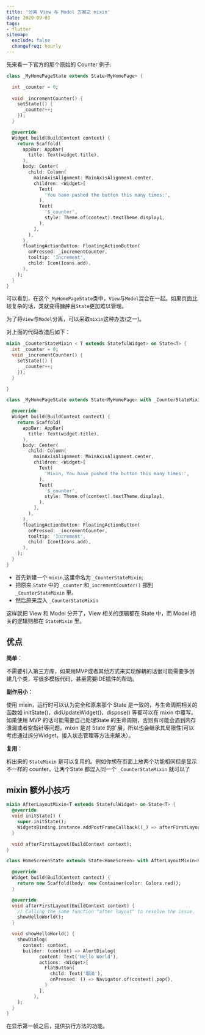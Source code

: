 ```yaml
---
title: '分离 View 与 Model 方案之 mixin'
date: 2020-09-03
tags:
- flutter
sitemap:
  exclude: false
  changefreq: hourly
---
```

先来看一下官方的那个原始的 Counter 例子:

```dart
class _MyHomePageState extends State<MyHomePage> {

  int _counter = 0;
  
  void _incrementCounter() {
    setState(() {
      _counter++;
    });
  }

  @override
  Widget build(BuildContext context) {
    return Scaffold(
      appBar: AppBar(
        title: Text(widget.title),
      ),
      body: Center(
        child: Column(
          mainAxisAlignment: MainAxisAlignment.center,
          children: <Widget>[
            Text(
              'You have pushed the button this many times:',
            ),
            Text(
              '$_counter',
              style: Theme.of(context).textTheme.display1,
            ),
          ],
        ),
      ),
      floatingActionButton: FloatingActionButton(
        onPressed: _incrementCounter,
        tooltip: 'Increment',
        child: Icon(Icons.add),
      ), 
    );
  }
}
```

可以看到，在这个`_MyHomePageState`类中，`View`与`Model`混合在一起。如果页面比较复杂的话，类就变得臃肿且`State`更加难以管理。

为了将`View`与`Model`分离，可以采取`mixin`这种办法(之一)。

对上面的代码改造后如下：

```dart
mixin _CounterStateMixin < T extends StatefulWidget> on State<T> {
  int _counter = 0;
  void _incrementCounter() {
    setState(() {
      _counter++;
    });
  }

}

class _MyHomePageState extends State<MyHomePage> with _CounterStateMixin {

  @override
  Widget build(BuildContext context) {
    return Scaffold(
      appBar: AppBar(
        title: Text(widget.title),
      ),
      body: Center(
        child: Column(
          mainAxisAlignment: MainAxisAlignment.center,
          children: <Widget>[
            Text(
              'Mixin, You have pushed the button this many times:',
            ),
            Text(
              '$_counter',
              style: Theme.of(context).textTheme.display1,
            ),
          ],
        ),
      ),
      floatingActionButton: FloatingActionButton(
        onPressed: _incrementCounter,
        tooltip: 'Increment',
        child: Icon(Icons.add),
      ),
    );
  }
}

```

* 首先新建一个 `mixin`,这里命名为 `_CounterStateMixin`;
* 把原来 `State` 中的 `_counter` 和`_incrementCounter()` 挪到 `_CounterStateMixin` 里。
* 然后原来混入 `_CounterStateMixin`

这样就把 View 和 Model 分开了，View 相关的逻辑都在 State 中，而 Model 相关的逻辑则都在 `StateMixin` 里。

## 优点

**简单**：

不需要引入第三方库，如果用MVP或者其他方式来实现解耦的话很可能需要多创建几个类，写很多模板代码，甚至需要IDE插件的帮助。

**副作用小**：

使用 mixin，运行时可以认为完全和原来那个 State 是一致的，与生命周期相关的函数如 initState()，didUpdateWidget()，dispose() 等都可以在 mixin 中覆写。如果使用 MVP 的话可能需要自己处理State 的生命周期，否则有可能会遇到内存泄漏或者空指针等问题。mixin 是对 State 的扩展，所以也会继承其局限性(可以考虑通过拆分Widget，接入状态管理等方法来解决）。

**复用**：

拆出来的 `StateMixin` 是可以复用的。例如你想在页面上放两个功能相同但是显示不一样的 counter，让两个State 都混入同一个 `_CounterStateMixin` 就可以了

## mixin 额外小技巧

```dart
mixin AfterLayoutMixin<T extends StatefulWidget> on State<T> {
  @override
  void initState() {
    super.initState();
    WidgetsBinding.instance.addPostFrameCallback((_) => afterFirstLayout(context));
  }

  void afterFirstLayout(BuildContext context);
}

class HomeScreenState extends State<HomeScreen> with AfterLayoutMixin<HomeScreen> {

  @override
  Widget build(BuildContext context) {
    return new Scaffold(body: new Container(color: Colors.red));
  }

  @override
  void afterFirstLayout(BuildContext context) {
    // Calling the same function "after layout" to resolve the issue.
    showHelloWorld();
  }

  void showHelloWorld() {
    showDialog(
      context: context,
      builder: (context) => AlertDialog(
            content: Text('Hello World'),
            actions: <Widget>[
              FlatButton(
                child: Text('取消'),
                onPressed: () => Navigator.of(context).pop(),
              )
            ],
          ),
    );
  }
}
```

在显示第一帧之后，提供执行方法的功能。


















